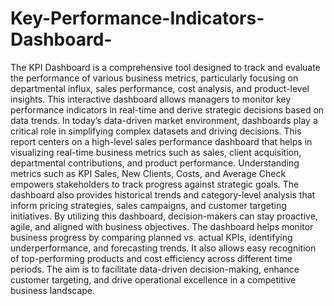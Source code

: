 # Key-Performance-Indicators-Dashboard-
The KPI Dashboard is a comprehensive tool designed to track and evaluate the performance of various business metrics, particularly focusing on departmental influx, sales performance, cost analysis, and product-level insights. This interactive dashboard allows managers to monitor key performance indicators in real-time and derive strategic decisions based on data trends.
In today’s data-driven market environment, dashboards play a critical role in simplifying complex datasets and driving decisions. This report centers on a high-level sales performance dashboard that helps in visualizing real-time business metrics such as sales, client acquisition, departmental contributions, and product performance.
Understanding metrics such as KPI Sales, New Clients, Costs, and Average Check empowers stakeholders to track progress against strategic goals. The dashboard also provides historical trends and category-level analysis that inform pricing strategies, sales campaigns, and customer targeting initiatives. By utilizing this dashboard, decision-makers can stay proactive, agile, and aligned with business objectives.
The dashboard helps monitor business progress by comparing planned vs. actual KPIs, identifying underperformance, and forecasting trends. It also allows easy recognition of top-performing products and cost efficiency across different time periods. The aim is to facilitate data-driven decision-making, enhance customer targeting, and drive operational excellence in a competitive business landscape.
